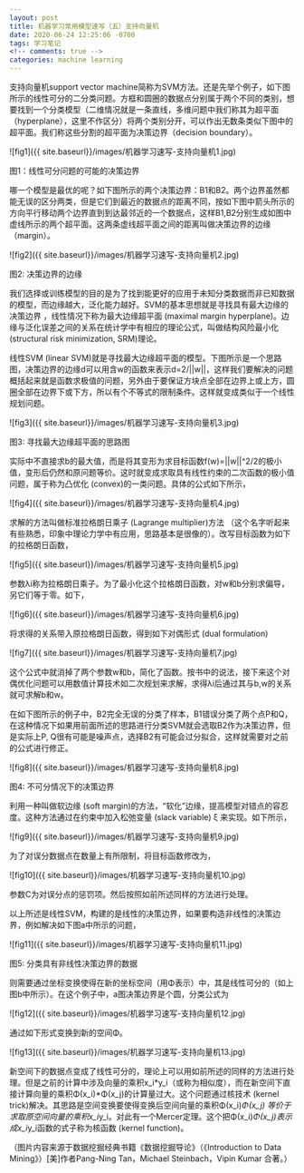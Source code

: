 ```yaml
---
layout: post
title: 机器学习常用模型速写（五）支持向量机
date: 2020-06-24 12:25:06 -0700
tags: 学习笔记
<!-- comments: true -->
categories: machine learning
---
```


支持向量机support vector machine简称为SVM方法。还是先举个例子，如下图所示的线性可分的二分类问题。方框和圆圈的数据点分别属于两个不同的类别，想要找到一个分类模型（二维情况就是一条直线，多维问题中我们称其为超平面（hyperplane），这里不作区分）将两个类别分开，可以作出无数条类似下图中的超平面。我们称这些分割的超平面为决策边界（decision boundary）。

![fig1]({{ site.baseurl}}/images/机器学习速写-支持向量机1.jpg)

图1：线性可分问题的可能的决策边界

哪一个模型是最优的呢？如下图所示的两个决策边界：B1和B2。两个边界虽然都能无误的区分两类，但是它们到最近的数据点的距离不同，按如下图中箭头所示的方向平行移动两个边界直到到达最邻近的一个数据点，这样B1,B2分别生成如图中虚线所示的两个超平面。这两条虚线超平面之间的距离叫做决策边界的边缘（margin）。

![fig2]({{ site.baseurl}}/images/机器学习速写-支持向量机2.jpg)

图2: 决策边界的边缘

我们选择或训练模型的目的是为了找到能更好的应用于未知分类数据而非已知数据的模型，而边缘越大，泛化能力越好。SVM的基本思想就是寻找具有最大边缘的决策边界 ，线性情况下称为最大边缘超平面 (maximal margin hyperplane)。边缘与泛化误差之间的关系在统计学中有相应的理论公式，叫做结构风险最小化 (structural risk minimization, SRM)理论。

线性SVM (linear SVM)就是寻找最大边缘超平面的模型。下图所示是一个思路图，决策边界的边缘d可以用含w的函数来表示d=2/||w||，这样我们要解决的问题概括起来就是函数求极值的问题，另外由于要保证方块点全部在边界上或上方，圆圈全部在边界下或下方，所以有个不等式的限制条件。这样就变成类似于一个线性规划问题。

![fig3]({{ site.baseurl}}/images/机器学习速写-支持向量机3.jpg)

图3: 寻找最大边缘超平面的思路图

实际中不直接求b的最大值，而是将其变形为求目标函数f(w)=||w||^2/2的极小值，变形后仍然和原问题等价。这时就变成求取具有线性约束的二次函数的极小值问题，属于称为凸优化 (convex)的一类问题。具体的公式如下所示，

![fig4]({{ site.baseurl}}/images/机器学习速写-支持向量机4.jpg)

求解的方法叫做标准拉格朗日乘子 (Lagrange multiplier)方法 （这个名字听起来有些熟悉，印象中理论力学中有应用，思路基本是很像的）。改写目标函数为如下的拉格朗日函数，

![fig5]({{ site.baseurl}}/images/机器学习速写-支持向量机5.jpg)

参数λi称为拉格朗日乘子。为了最小化这个拉格朗日函数，对w和b分别求偏导，另它们等于零。如下，

![fig6]({{ site.baseurl}}/images/机器学习速写-支持向量机6.jpg)

将求得的关系带入原拉格朗日函数，得到如下对偶形式 (dual formulation)

![fig7]({{ site.baseurl}}/images/机器学习速写-支持向量机7.jpg)

这个公式中就消掉了两个参数w和b，简化了函数。按书中的说法，接下来这个对偶优化问题可以用数值计算技术如二次规划来求解，求得λi后通过其与b,w的关系就可求解b和w。

在如下图所示的例子中，B2完全无误的分类了样本，B1错误分类了两个点P和Q，在这种情况下如果用前面所述的思路进行分类SVM就会选取B2作为决策边界，但是实际上P, Q很有可能是噪声点，选择B2有可能会过分拟合，这样就需要对之前的公式进行修正。

![fig8]({{ site.baseurl}}/images/机器学习速写-支持向量机8.jpg)

图4: 不可分情况下的决策边界

利用一种叫做软边缘 (soft margin)的方法，“软化”边缘，提高模型对错点的容忍度。这种方法通过在约束中加入松弛变量 (slack variable) ξ 来实现。如下所示，

![fig9]({{ site.baseurl}}/images/机器学习速写-支持向量机9.jpg)

为了对误分数据点在数量上有所限制，将目标函数修改为，

![fig10]({{ site.baseurl}}/images/机器学习速写-支持向量机10.jpg)

参数C为对误分点的惩罚项。然后按照如前所述同样的方法进行处理。

以上所述是线性SVM，构建的是线性的决策边界，如果要构造非线性的决策边界，例如解决如下图a中所示的问题，

![fig11]({{ site.baseurl}}/images/机器学习速写-支持向量机11.jpg)

图5: 分类具有非线性决策边界的数据

则需要通过坐标变换使得在新的坐标空间（用Φ表示）中，其是线性可分的（如上图b中所示）。在这个例子中，a图决策边界是个圆，分类公式为

![fig12]({{ site.baseurl}}/images/机器学习速写-支持向量机12.jpg)

通过如下形式变换到新的空间Φ。

![fig13]({{ site.baseurl}}/images/机器学习速写-支持向量机13.jpg)

新空间下的数据点变成了线性可分的，理论上可以用如前所述的同样的方法进行处理。但是之前的计算中涉及向量的乘积x_i*y_i（或称为相似度），而在新空间下直接计算向量的乘积Φ(x_i)*Φ(x_j)的计算量过大。这个问题通过核技术 (kernel trick)解决。其思路是空间变换要使得变换后空间向量的乘积Φ(x_i)*Φ(x_j) 等价于求取原空间向量的乘积x_i*y_i。对此有一个Mercer定理。这个把Φ(x_i)*Φ(x_j)表示成x_i*y_i函数的式子称为核函数 (kernel function)。

（图片内容来源于数据挖掘经典书籍《数据挖掘导论》（《Introduction to Data Mining》）[美]作者Pang-Ning Tan，Michael Steinbach，Vipin Kumar 合著。）